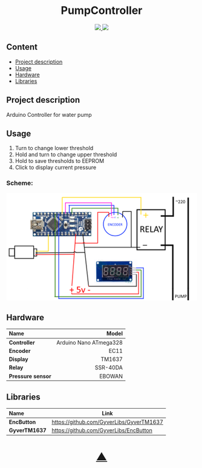 <h1 align="center">PumpController</h1>

<p align="center">
  <a href="https://github.com/TheK4n">
    <img src="https://img.shields.io/github/followers/TheK4n?label=Follow&style=social">
  </a>
  <a href="https://github.com/TheK4n/PumpController">
    <img src="https://img.shields.io/github/stars/TheK4n/PumpController?style=social">
  </a>
</p>

## Content
* [Project description](#chapter-0)
* [Usage](#chapter-1)
* [Hardware](#chapter-2)
* [Libraries](#chapter-3)


<a id="chapter-0"></a>
## Project description

Arduino Controller for water pump



<a id="chapter-1"></a>
## Usage

1. Turn to change lower threshold
2. Hold and turn to change upper threshold
3. Hold to save thresholds to EEPROM
4. Click to display current pressure

### Scheme:

[![Scheme](schemes/PumpController.png)]()


<a id="chapter-2"></a>
## Hardware

| Name                   |  Model                   |
|:---------------------  | -------------:           |
| **Controller**         | Arduino Nano ATmega328   |
| **Encoder**            | EC11                     |
| **Display**            | TM1637                   |
| **Relay**              | SSR-40DA                 |
| **Pressure sensor**    | EBOWAN                   |


<a id="chapter-3"></a>
## Libraries

| Name             |  Link                                      |
|:---------------  | -------------                              |
| **EncButton**    | https://github.com/GyverLibs/GyverTM1637   |
| **GyverTM1637**  | https://github.com/GyverLibs/EncButton     |


<h1 align="center"><a href="#top">▲</a></h1>
